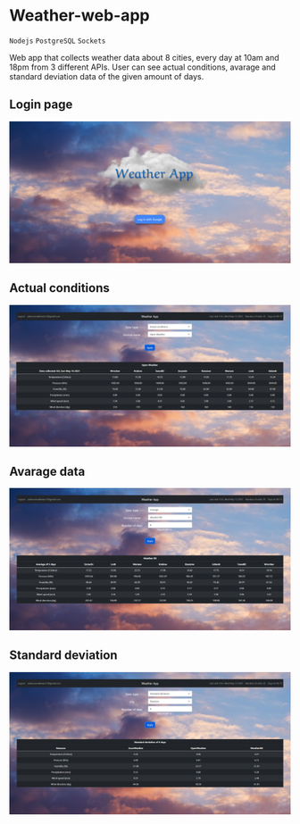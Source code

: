 # Weather-web-app
 
 `Nodejs` `PostgreSQL` `Sockets`
 
 Web app that collects weather data about 8 cities, every day at 10am and 18pm from 3 different APIs.
 User can see actual conditions, avarage and standard deviation data of the given amount of days.


##                                                           Login page
![Alt text](Screenshots/mainpage.png "Login")


##                                                           Actual conditions
![Alt text](Screenshots/page1.png "page1")


##                                                           Avarage data
![Alt text](Screenshots/page2.png "page2")


##                                                           Standard deviation 
![Alt text](Screenshots/page3.png "page3")
